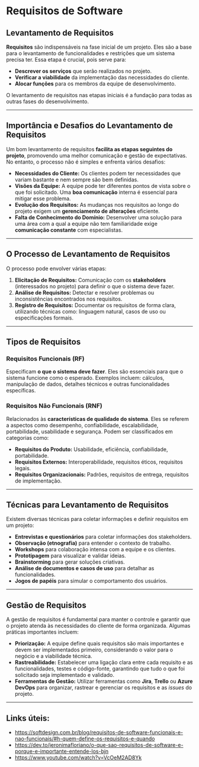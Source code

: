 # Requisitos de Software

## Levantamento de Requisitos

**Requisitos** são indispensáveis na fase inicial de um projeto. Eles são a base para o levantamento de funcionalidades e restrições que um sistema precisa ter. Essa etapa é crucial, pois serve para:

* **Descrever os serviços** que serão realizados no projeto.
* **Verificar a viabilidade** da implementação das necessidades do cliente.
* **Alocar funções** para os membros da equipe de desenvolvimento.

O levantamento de requisitos nas etapas iniciais é a fundação para todas as outras fases do desenvolvimento.

---

## Importância e Desafios do Levantamento de Requisitos

Um bom levantamento de requisitos **facilita as etapas seguintes do projeto**, promovendo uma melhor comunicação e gestão de expectativas. No entanto, o processo não é simples e enfrenta vários desafios:

* **Necessidades do Cliente:** Os clientes podem ter necessidades que variam bastante e nem sempre são bem definidas.
* **Visões da Equipe:** A equipe pode ter diferentes pontos de vista sobre o que foi solicitado. Uma **boa comunicação** interna é essencial para mitigar esse problema.
* **Evolução dos Requisitos:** As mudanças nos requisitos ao longo do projeto exigem um **gerenciamento de alterações** eficiente.
* **Falta de Conhecimento do Domínio:** Desenvolver uma solução para uma área com a qual a equipe não tem familiaridade exige **comunicação constante** com especialistas.

---

## O Processo de Levantamento de Requisitos

O processo pode envolver várias etapas:

1.  **Elicitação de Requisitos:** Comunicação com os **stakeholders** (interessados no projeto) para definir o que o sistema deve fazer.
2.  **Análise de Requisitos:** Detectar e resolver problemas ou inconsistências encontrados nos requisitos.
3.  **Registro de Requisitos:** Documentar os requisitos de forma clara, utilizando técnicas como: linguagem natural, casos de uso ou especificações formais.

---

## Tipos de Requisitos

### Requisitos Funcionais (RF)

Especificam **o que o sistema deve fazer**. Eles são essenciais para que o sistema funcione como o esperado. Exemplos incluem: cálculos, manipulação de dados, detalhes técnicos e outras funcionalidades específicas.

### Requisitos Não Funcionais (RNF)

Relacionados às **características de qualidade do sistema**. Eles se referem a aspectos como desempenho, confiabilidade, escalabilidade, portabilidade, usabilidade e segurança. Podem ser classificados em categorias como:

* **Requisitos do Produto:** Usabilidade, eficiência, confiabilidade, portabilidade.
* **Requisitos Externos:** Interoperabilidade, requisitos éticos, requisitos legais.
* **Requisitos Organizacionais:** Padrões, requisitos de entrega, requisitos de implementação.

---

## Técnicas para Levantamento de Requisitos

Existem diversas técnicas para coletar informações e definir requisitos em um projeto:

* **Entrevistas e questionários** para coletar informações dos stakeholders.
* **Observação (etnografia)** para entender o contexto de trabalho.
* **Workshops** para colaboração intensa com a equipe e os clientes.
* **Prototipagem** para visualizar e validar ideias.
* **Brainstorming** para gerar soluções criativas.
* **Análise de documentos e casos de uso** para detalhar as funcionalidades.
* **Jogos de papéis** para simular o comportamento dos usuários.

---

## Gestão de Requisitos

A gestão de requisitos é fundamental para manter o controle e garantir que o projeto atenda às necessidades do cliente de forma organizada. Algumas práticas importantes incluem:

* **Priorização:** A equipe define quais requisitos são mais importantes e devem ser implementados primeiro, considerando o valor para o negócio e a viabilidade técnica.
* **Rastreabilidade:** Estabelecer uma ligação clara entre cada requisito e as funcionalidades, testes e código-fonte, garantindo que tudo o que foi solicitado seja implementado e validado.
* **Ferramentas de Gestão:** Utilizar ferramentas como **Jira**, **Trello** ou **Azure DevOps** para organizar, rastrear e gerenciar os requisitos e as *issues* do projeto.

---

## Links úteis:
* https://softdesign.com.br/blog/requisitos-de-software-funcionais-e-nao-funcionais/#h-quem-define-os-requisitos-e-quando
* https://dev.to/jeronimafloriano/o-que-sao-requisitos-de-software-e-porque-e-importante-entende-los-bjn
* https://www.youtube.com/watch?v=VcOeM2AD8Yk
